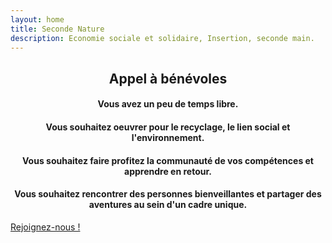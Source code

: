 ```yaml
---
layout: home
title: Seconde Nature
description: Economie sociale et solidaire, Insertion, seconde main.
---
```

<h2 style="text-align: center;" class="text-danger">Appel à bénévoles</h2>

<h4 style="text-align: center;">Vous avez un peu de temps libre.</h4>
<h4 style="text-align: center;">Vous souhaitez oeuvrer pour le recyclage, le lien social et l'environnement.</h4>
<h4 style="text-align: center;">Vous souhaitez faire profitez la communauté de vos compétences et apprendre en retour.</h4>
<h4 style="text-align: center;">Vous souhaitez rencontrer des personnes bienveillantes et partager des aventures au sein d'un cadre unique.</h4>


  <div>
        <p class="text-center">
          <a href="mailto:asso.seconde.nature@gmail.com?subject=[BENEVOLAT]" target="_blank" class="btn btn-primary">Rejoignez-nous !</a>        
        </p>
      </div>